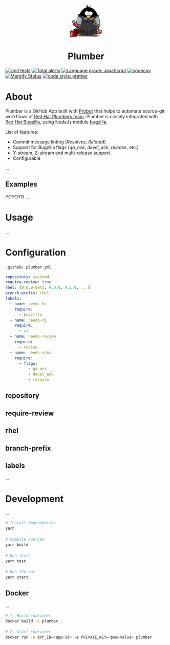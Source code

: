 <p align="center">
  <img src="https://github.com/redhat-plumbers-in-action/team/blob/93529c3358426556a83eb5487f30c9f70c3b2671/members/black-plumber.png" width="100" />
  <h1 align="center">Plumber</h1>
</p>

[![Unit tests](https://github.com/jamacku/plumber/actions/workflows/unit-tests.yml/badge.svg)](https://github.com/jamacku/plumber/actions/workflows/unit-tests.yml) [![Total alerts](https://img.shields.io/lgtm/alerts/g/jamacku/plumber.svg?logo=lgtm&logoWidth=18)](https://lgtm.com/projects/g/jamacku/plumber/alerts/) [![Language grade: JavaScript](https://img.shields.io/lgtm/grade/javascript/g/jamacku/plumber.svg?logo=lgtm&logoWidth=18)](https://lgtm.com/projects/g/jamacku/plumber/context:javascript) [![codecov](https://codecov.io/gh/jamacku/plumber/branch/main/graph/badge.svg?token=unm06qu4vI)](https://codecov.io/gh/jamacku/plumber) [![Mergify Status][mergify-status]][mergify] [![code style: prettier](https://img.shields.io/badge/code_style-prettier-ff69b4.svg?style=flat)](https://github.com/prettier/prettier)

[mergify]: https://mergify.com
[mergify-status]: https://img.shields.io/endpoint.svg?url=https://api.mergify.com/v1/badges/jamacku/plumber&style=flat

# About

Plumber is a GitHub App built with [Probot](https://github.com/probot/probot) that helps to automate source-git workflows of [Red Hat Plumbers team](https://github.com/redhat-plumbers). Plumber is closely integrated with [Red Hat Bugzilla](https://github.com/redhat-plumbers), using NodeJs module [bugzilla](https://github.com/Mossop/bugzilla-ts).

List of features:

- Commit message linting (_Resolves_, _Related_)
- Support for Bugzilla flags (_qa_ack_, _devel_ack_, _release_, etc.)
- Y-stream, Z-stream and multi-release support
- Configurable

...

## Examples
YOYOYO
...

# Usage

...

# Configuration

`.github/.plumber.yml`

```yml
repository: systemd
require-review: true
rhel: [9.0.0-beta, 9.0.0, 9.1.0, ...]
branch-prefix: rhel-
labels:
  - name: needs-bz
    require:
      - bugzilla
  - name: needs-ci
    require:
      - ci
  - name: needs-review
    require:
      - review
  - name: needs-acks
    require:
      - flags:
          - qa_ack
          - devel_ack
          - release
```

## repository

## require-review

## rhel

## branch-prefix

## labels

...

# Development

...

```sh
# Install dependencies
yarn

# Compile sources
yarn build

# Run tests
yarn test

# Run the bot
yarn start
```

## Docker

...

```sh
# 1. Build container
docker build -t plumber .

# 2. Start container
docker run -e APP_ID=<app-id> -e PRIVATE_KEY=<pem-value> plumber
```
